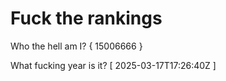 # Fuck the rankings

Who the hell am I?
{ 15006666 }

What fucking year is it?
[ 2025-03-17T17:26:40Z ]
